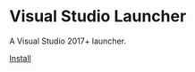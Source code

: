 # Visual Studio Launcher

A Visual Studio 2017+ launcher.

[Install](https://devdiv.blob.core.windows.net/vsl/setup.exe)